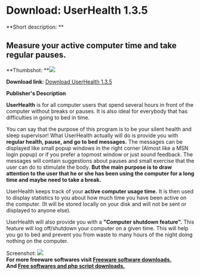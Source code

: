 # Download: UserHealth 1.3.5

**Short description: **

## Measure your active computer time and take regular pauses.

  
**Thumbshot: **![](http://www.freewarefiles.com/screenshot/userhealthdialog_md.gif)   
  
**Download link:** [Download UserHealth 1.3.5](http://freesoftwares.boysofts.com/UserHealth_program_14020.html)  
  

**Publisher's Description**  
  

**UserHealth** is for all computer users that spend several hours in front of the computer without breaks or pauses. It is also ideal for everybody that has difficulties in going to bed in time.  
  
You can say that the purpose of this program is to be your silent health and
sleep supervisor! What UserHealth actually will do is provide you with
**regular health, pause, and go to bed messages.** The messages can be
displayed like small popup windows in the right corner (Almost like a MSN
login popup) or if you prefer a topmost window or just sound feedback. The
messages will contain suggestions about pauses and small exercise that the
user can do to stimulate the body. **But the main purpose is to draw attention
to the user that he or she has been using the computer for a long time and
maybe need to take a break.**  
  
UserHealth keeps track of your **active computer usage time.** It is then used
to display statistics to you about how much time you have been active on the
computer. (It will be stored locally on your disk and will not be sent or
displayed to anyone else).  
  
UserHealth will also provide you with a **"Computer shutdown feature".** This
feature will log off/shutdown your computer on a given time. This will help
you go to bed and prevent you from waste to many hours of the night doing
nothing on the computer.

  
  
Screenshot: ![](http://www.freewarefiles.com/screenshot/userhealthdialog.gif)  
**For more freeware softwares visit [Freeware software downloads.](http://freesoftwares.boysofts.com/)**   
**And [Free softwares and php script downloads.](http://www.boysofts.com/)**

